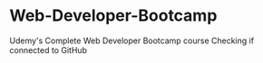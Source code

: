 # Web-Developer-Bootcamp
Udemy's Complete Web Developer Bootcamp course
Checking if connected to GitHub
